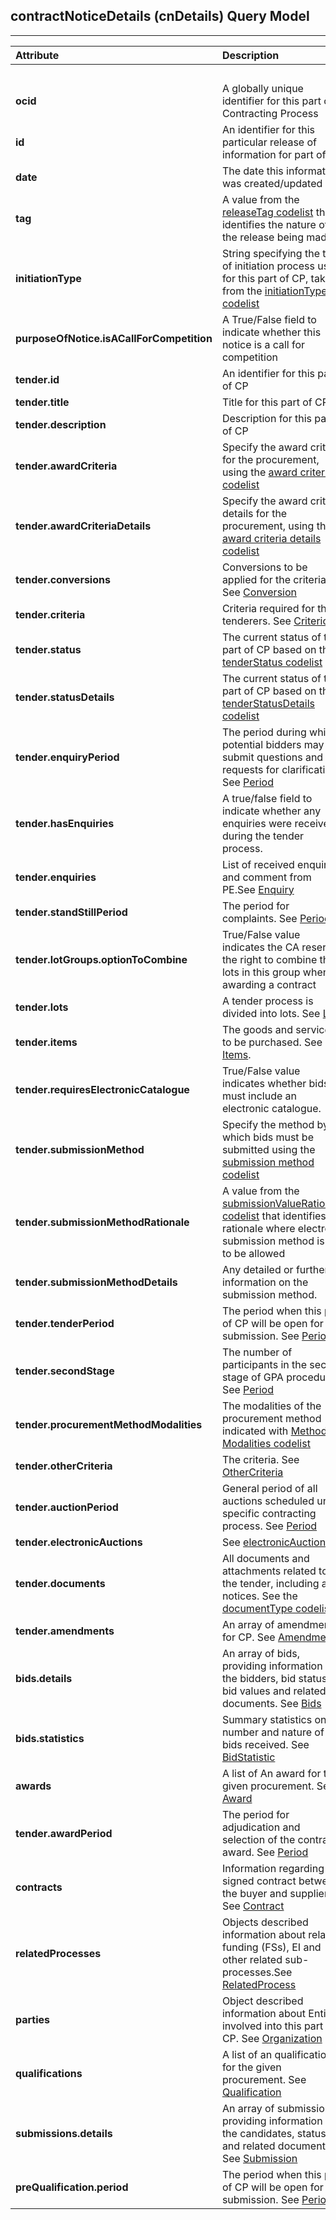 ## contractNoticeDetails (cnDetails) Query Model
---

|  **Attribute** | **Description** |  | **Usage** |  |
| :--- | :--- | :---: | :---: | :---: |
|   |  | **open** | **limited** | **selective** |
|  **ocid** | A globally unique identifier for this part of Contracting Process |  + | + | + |
|  **id** | An identifier for this particular release of information for part of CP | + | + | + |
|  **date** | The date this information was created/updated | + | + | + |
|  **tag** | A value from the [releaseTag codelist]() that identifies the nature of the release being made | + | + | + |
|  **initiationType** | String specifying the type of initiation process used for this part of CP, taken from the [initiationType codelist]() | + | + | + |
|  **purposeOfNotice.isACallForCompetition** | A True/False field to indicate whether this notice is a call for competition | + | + | + |
|  **tender.id** | An identifier for this part of CP | + | + | + |
|  **tender.title** | Title for this part of CP | + | + | + |
|  **tender.description** | Description for this part of CP | + | + | + |
|  **tender.awardCriteria** | Specify the award criteria for the procurement, using the [award criteria codelist]() | + | - | + |
|  **tender.awardCriteriaDetails** | Specify the award criteria details for the procurement, using the [award criteria details codelist]() | + | - | + |
|  **tender.conversions** | Conversions to be applied for the criteria. See [Conversion]() | + | - | + |
|  **tender.criteria** | Criteria required for the tenderers. See [Criterion]() | + | - | + |
|  **tender.status** | The current status of this part of CP based on the [tenderStatus codelist]() | + | + | + |
|  **tender.statusDetails** | The current status of this part of CP based on the [tenderStatusDetails codelist]() | + | + | + |
|  **tender.enquiryPeriod** | The period during which potential bidders may submit questions and requests for clarification. See [Period]() | + | - | + |
|  **tender.hasEnquiries** | A true/false field to indicate whether any enquiries were received during the tender process. | + | - | + |
|  **tender.enquiries** | List of received enquiries and comment from PE.See [Enquiry]() | + | - | + |
|  **tender.standStillPeriod** | The period for complaints. See [Period]() | + | + | + |
|  **tender.lotGroups.optionToCombine** | True/False value indicates the CA reserves the right to combine the lots in this group when awarding a contract | + | + | + |
|  **tender.lots** | A tender process is divided into lots. See [Lots]() | + | + | + |
|  **tender.items** | The goods and services to be purchased. See [Items](). | + | + | + |
|  **tender.requiresElectronicCatalogue** | True/False value indicates whether bids must include an electronic catalogue. | + | + | + |
|  **tender.submissionMethod** | Specify the method by which bids must be submitted using the [submission method codelist]() | + | + | + |
|  **tender.submissionMethodRationale** | A value from the [submissionValueRationale codelist]() that identifies the rationale where electronic submission method is not to be allowed | + | + | + |
|  **tender.submissionMethodDetails** | Any detailed or further information on the submission method. | + | - |  |
|  **tender.tenderPeriod** | The period when this part of CP will be open for submission. See [Period]() | + | - |  |
|  **tender.secondStage** | The number of participants in the second stage of GPA procedure. See [Period]() | - | - |  |
|  **tender.procurementMethodModalities** | The modalities of the procurement method indicated with [Method Modalities codelist]() | + |  |  |
|  **tender.otherCriteria** | The criteria. See [OtherCriteria]() | - | - |  |
|  **tender.auctionPeriod** | General period of all auctions scheduled under specific contracting process. See [Period]() | + | - |  |
|  **tender.electronicAuctions** | See [electronicAuctions]() | + |  |  |
|  **tender.documents** | All documents and attachments related to the tender, including any notices. See the [documentType codelist]() | + | + | + |
|  **tender.amendments** | An array of amendments for CP. See [Amendment]() | + | + | + |
|  **bids.details** | An array of bids, providing information on the bidders, bid status, bid values and related documents. See [Bids]() | + | - | + |
|  **bids.statistics** | Summary statistics on the number and nature of bids received. See [BidStatistic]() | + | - | + |
|  **awards** | A list of An award for the given procurement. See [Award]() | + | + | + |
|  **tender.awardPeriod** | The period for adjudication and selection of the contract award. See [Period]() | + | + |  |
|  **contracts** | Information regarding the signed contract between the buyer and supplier(s). See [Contract]() | + | + |  |
|  **relatedProcesses** | Objects described information about related funding (FSs), EI and other related sub-processes.See [RelatedProcess]() | + | + |  |
|  **parties** | Object described information about Entities involved into this part of CP. See [Organization]() | + | + |  |
|  **qualifications** | A list of an qualifications for the given procurement. See [Qualification]() | - | - |  |
|  **submissions.details** | An array of submissions, providing information on the candidates, status and related documents. See [Submission]() | - | - |  |
|  **preQualification.period** | The period when this part of CP will be open for submission. See [Period]() | - | - |  |
 
